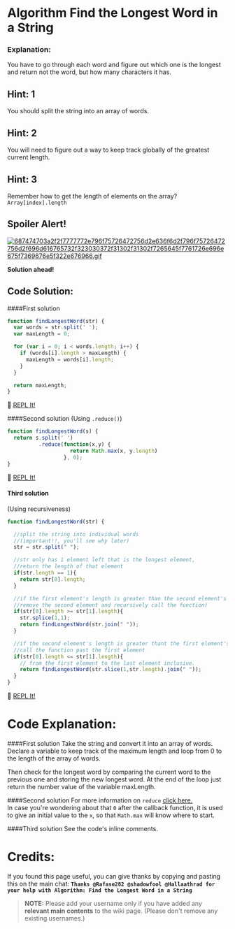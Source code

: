 # Algorithm Find the Longest Word in a String

### Explanation:
You have to go through each word and figure out which one is the longest and return not the word, but how many characters it has.

## Hint: 1
You should split the string into an array of words.

## Hint: 2
You will need to figure out a way to keep track globally of the greatest current length.

## Hint: 3
Remember how to get the length of elements on the array? `Array[index].length`

## Spoiler Alert!
[![687474703a2f2f7777772e796f75726472756d2e636f6d2f796f75726472756d2f696d616765732f323030372f31302f31302f7265645f7761726e696e675f7369676e5f322e676966.gif](https://files.gitter.im/FreeCodeCamp/Wiki/nlOm/thumb/687474703a2f2f7777772e796f75726472756d2e636f6d2f796f75726472756d2f696d616765732f323030372f31302f31302f7265645f7761726e696e675f7369676e5f322e676966.gif)](https://files.gitter.im/FreeCodeCamp/Wiki/nlOm/687474703a2f2f7777772e796f75726472756d2e636f6d2f796f75726472756d2f696d616765732f323030372f31302f31302f7265645f7761726e696e675f7369676e5f322e676966.gif)

**Solution ahead!**

## Code Solution:

####First solution
```js
function findLongestWord(str) {
  var words = str.split(' ');
  var maxLength = 0;

  for (var i = 0; i < words.length; i++) {
    if (words[i].length > maxLength) {
      maxLength = words[i].length;
    }
  }

  return maxLength;
}
```

:rocket: [REPL It!](https://repl.it/CLjU/5)

####Second solution
(Using `.reduce()`)
```js
function findLongestWord(s) {
  return s.split(' ')
          .reduce(function(x,y) {
                    return Math.max(x, y.length)
                  }, 0);
}
```

:rocket: [REPL It!](https://repl.it/CLjU/6)

#### Third solution
(Using recursiveness)
```js
function findLongestWord(str) {

  //split the string into individual words
  //(important!!, you'll see why later)
  str = str.split(" ");

  //str only has 1 element left that is the longest element,
  //return the length of that element
  if(str.length == 1){
    return str[0].length;
  }

  //if the first element's length is greater than the second element's (or equal)
  //remove the second element and recursively call the function)
  if(str[0].length >= str[1].length){
    str.splice(1,1);
    return findLongestWord(str.join(" "));
  }

  //if the second element's length is greater thant the first element's start
  //call the function past the first element
  if(str[0].length <= str[1].length){
    // from the first element to the last element inclusive.
    return findLongestWord(str.slice(1,str.length).join(" "));
  }
}
```

:rocket: [REPL It!](https://repl.it/CLjU/7)

# Code Explanation:
####First solution
Take the string and convert it into an array of words. Declare a variable to keep track of the maximum length and loop from 0 to the length of the array of words.

Then check for the longest word by comparing the current word to the previous one and storing the new longest word. At the end of the loop just return the number value of the variable maxLength.

####Second solution
For more information on `reduce` [click here.](https://developer.mozilla.org/en-US/docs/Web/JavaScript/Reference/Global_Objects/Array/Reduce)<br>
In case you're wondering about that `0` after the callback function, it is used to give an initial value to the `x`, so that `Math.max` will know where to start.

####Third solution
See the code's inline comments.

# Credits:
If you found this page useful, you can give thanks by copying and pasting this on the main chat: **`Thanks @Rafase282 @shadowfool @Hallaathrad for your help with Algorithm: Find the Longest Word in a String`**

> **NOTE:** Please add your username only if you have added any **relevant main contents** to the wiki page. (Please don't remove any existing usernames.)
